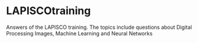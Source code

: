 # LAPISCOtraining
Answers of the LAPISCO training. The topics include questions about Digital Processing Images, Machine Learning and Neural Networks

